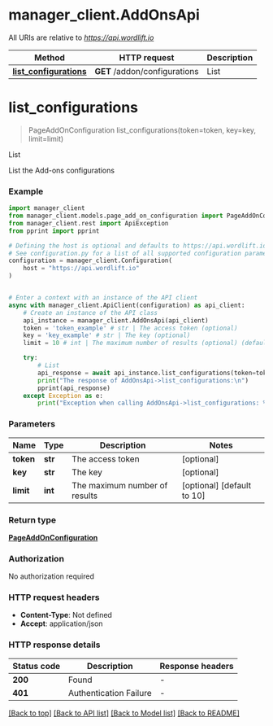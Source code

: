 # manager_client.AddOnsApi

All URIs are relative to *https://api.wordlift.io*

Method | HTTP request | Description
------------- | ------------- | -------------
[**list_configurations**](AddOnsApi.md#list_configurations) | **GET** /addon/configurations | List


# **list_configurations**
> PageAddOnConfiguration list_configurations(token=token, key=key, limit=limit)

List

List the Add-ons configurations

### Example


```python
import manager_client
from manager_client.models.page_add_on_configuration import PageAddOnConfiguration
from manager_client.rest import ApiException
from pprint import pprint

# Defining the host is optional and defaults to https://api.wordlift.io
# See configuration.py for a list of all supported configuration parameters.
configuration = manager_client.Configuration(
    host = "https://api.wordlift.io"
)


# Enter a context with an instance of the API client
async with manager_client.ApiClient(configuration) as api_client:
    # Create an instance of the API class
    api_instance = manager_client.AddOnsApi(api_client)
    token = 'token_example' # str | The access token (optional)
    key = 'key_example' # str | The key (optional)
    limit = 10 # int | The maximum number of results (optional) (default to 10)

    try:
        # List
        api_response = await api_instance.list_configurations(token=token, key=key, limit=limit)
        print("The response of AddOnsApi->list_configurations:\n")
        pprint(api_response)
    except Exception as e:
        print("Exception when calling AddOnsApi->list_configurations: %s\n" % e)
```



### Parameters


Name | Type | Description  | Notes
------------- | ------------- | ------------- | -------------
 **token** | **str**| The access token | [optional] 
 **key** | **str**| The key | [optional] 
 **limit** | **int**| The maximum number of results | [optional] [default to 10]

### Return type

[**PageAddOnConfiguration**](PageAddOnConfiguration.md)

### Authorization

No authorization required

### HTTP request headers

 - **Content-Type**: Not defined
 - **Accept**: application/json

### HTTP response details

| Status code | Description | Response headers |
|-------------|-------------|------------------|
**200** | Found |  -  |
**401** | Authentication Failure |  -  |

[[Back to top]](#) [[Back to API list]](../README.md#documentation-for-api-endpoints) [[Back to Model list]](../README.md#documentation-for-models) [[Back to README]](../README.md)


